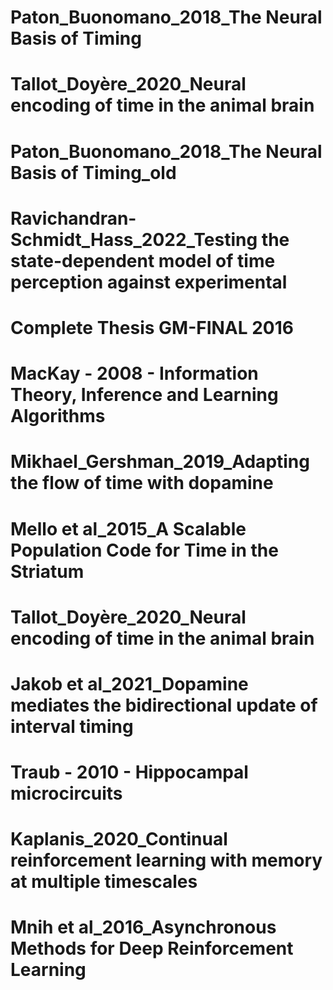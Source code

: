 # Paton_Buonomano_2018_The Neural Basis of Timing

# Tallot_Doyère_2020_Neural encoding of time in the animal brain

# Paton_Buonomano_2018_The Neural Basis of Timing_old

# Ravichandran-Schmidt_Hass_2022_Testing the state-dependent model of time perception against experimental

# Complete Thesis GM-FINAL 2016

# MacKay - 2008 - Information Theory, Inference and Learning Algorithms

# Mikhael_Gershman_2019_Adapting the flow of time with dopamine

# Mello et al_2015_A Scalable Population Code for Time in the Striatum

# Tallot_Doyère_2020_Neural encoding of time in the animal brain

# Jakob et al_2021_Dopamine mediates the bidirectional update of interval timing

# Traub - 2010 - Hippocampal microcircuits

# Kaplanis_2020_Continual reinforcement learning with memory at multiple timescales

# Mnih et al_2016_Asynchronous Methods for Deep Reinforcement Learning
